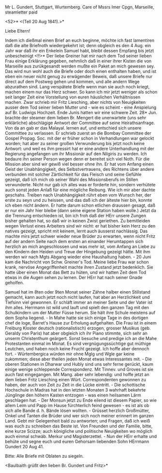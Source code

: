 Mr L. Gundert, Stuttgart, Wurtemberg. Care of Mssrs Imer Cpgn, Marseille, steamletter paid

<52>* <(Tell 20 Aug 1841).>*

Liebe Eltern!

Indem ich dießmal einen Brief an euch beginne, möchte ich fast lamentiren daß die alte Briefnoth wiedergekehrt ist; denn obgleich es den 4 Aug. ein Jahr war daß ihr ein Enkelein Samuel habt, bleibt dessen Empfang bis jetzt unbescheinigt <!!>* Der liebe Greiner hat mir nach dem Tod seiner lieben Frau einige Erklärung gegeben, nehmlich daß in einer ihrer Kisten die von Marseille aus zurükgesandt werden mußte ein Paket an mich gewesen sey. Das wird nun wohl auch die Briefe oder doch einen enthalten haben, und ist eben ein neuer nicht genug zu erwägender Beweis, daß unsere Briefe nur direct auf dem Postweg gehen und kommen, und alle andern Wege abzurathen sind. Lang verspätete Briefe wenn man sie auch noch kriegt, machen einem nur das Herz schwer. So kann ich mir jetzt weniger als schon seit langer Zeit eine Vorstellung von euren häuslichen Verhältnissen machen. Zwar schrieb mir Fritz Liesching, aber nichts von Neuigkeiten ausser dem Tod seiner lieben Mutter und - wie es scheint - eine Anspielung auf Br. Ludwigs Hochzeit. 
Ende Junis hatten wir eine schwere Zeit. 28* Jun. brachte der steamer dem lieben Br. Mengert die unerwartete (uns sehr erklärliche) abschlägige Antwort der Committee auf seine Heirathsanfrage. Von da an gab er das Malayal. lernen auf, und entschied sich unsere Committee zu verlassen. Er schrieb zuerst an die Bombay Committee der Gospel Propag. Soc. mit der er früher schon in Verhandlungen war gelockt worden; hat aber zu seiner großen Verwunderung bis jetzt noch keine Antwort: und weil es ihm pressirt hat er eine andere Unterhandlung mit der Regierung angefangen um ihr Missionär auf den Nilgiris zu werden. Ich bedaure ihn seiner Person wegen denn er bereitet sich viel Noth. Für die Mission aber sind wir gewiß viel besser ohne ihn. Er hat vom Anfang einen Geist der Unabhängigkeit, des Selbstvertrauens, des Richtens über andere verbunden mit solcher Zärtlichkeit für das Fleisch und seine Gefühle gezeigt, daß ich mich ob seiner Wahl des Missionsberufs im Stillen verwunderte. Nicht nur gab ich alles was er forderte hin, sondern verhütete auch sonst jeden Anlaß für eine mögliche Reibung. Wie ich mir aber dachte geschahs. Treiben nach Unabhängigkeit rührt eben vom Wunsch her, der erste zu seyn und zu heissen, und das daß ich der älteste hier bin, konnte ich eben nicht ändern. Er hatte darum schon etlichen draussen gesagt, daß er nur ein Jahr hier bleibe (dann seine eigene Station haben wolle.) Jetzt da die Trennung entschieden ist, bin ich froh daß der HErr unsere Zungen bisher gehalten hat, so daß wir in keinen Zwist geriethen. Zu bemitleiden wegen Verlust eines Arbeiters sind wir nicht: er hat bisher kein Herz zu den natives gezeigt, spricht mit keinem, lernt auch äusserst nachlässig. Das machte mirs jetzt schwer wieder neue Brüder zu erwarten, wenn nicht Fritz auf der andern Seite nach dem ersten an einander Herumtappen sich herzlich an mich angeschlossen und was mehr ist, vom Anfang an Liebe zu den Kindern den Heiden und Treue der Hingebung gezeigt hätte. Mit ihm werden wir nach Mgts Abgang wieder eine Haushaltung haben. - 20 Juni kam die Nachricht von Schw. Greiner's Tod. Meine liebe Frau war schon krank, nervöse Angegriffenheit machte ihren Zustand jetzt bedenklich. Sie hatte über einen Monat das Bett zu hüten, und wir hatten Zeit dem Tod etwas in die Augen sehen zu lernen. Der HErr hat nach seiner Gnade geholfen.

Samuel hat im 8ten oder 9ten Monat seiner Zähne halber einen Stillstand gemacht, kann auch jetzt noch nicht laufen, hat aber an Herzlichkeit und Tiefsinn viel gewonnen. Er schläft immer an meiner Seite und der Vater ist ihm alles. Herrmann ist wild und lauft und spielt den ganzen Tag mit den Schulkindern um der Mutter Füsse herum. Sie hält ihre Schule meistens auf dem Sopha liegend. - In Mahe hatte sie sich einige Tage in des dortigen chef de loge, Barret's Hause zur Erholung aufgehalten. Die Frau ist in einem Freiburg Kloster deutsch (rationalistisch) erzogen, grosser Musikus (geb. Geraldy von Paris) hat aber obgleich ich ihr Piano stimmte, sich sehr an unserm Christenthum geärgert. Sonst besuche und predige ich an die Mahe Protestanten einmal im Monat. Es sind vergnügungssüchtige gut müthige Leutchen, und haben noch keine Frucht gezeigt. Ich hoffe aber dennoch fort. - Würtembergica würden mir ohne Mglg und Wgle gar keine zukommen; diese aber theilen jeden Monat etwas Interessantes mit. - Die oberen Stationen in Dharwar und Hubly sind uns sehr ferne gerückt, kaum einige wenige schleppende Correspondenz. Mit Tinnev. und Groves ist sie auch fast eingegangen. Mit Mang. aber sehr lebendig: und hoffe jetzt an dem lieben Fritz Liesching einen Würt. Correspondenten gewonnen zu haben, der auch von Zeit zu Zeit in die Lücke eintritt. - Die schottische Hochschule in Madras hat in den letzten Monaten 3 wahrhaft bekehrte Jünglinge den höhern Kasten entzogen - was einen heilsamen Lärm geschlagen hat. - Der Monsun jetzt zu Ende eilend ist diesem Papier, so wie allem Leim und Papp im Hause fürchterlich feind gewesen - es ist als ob sich alle Bande d. h. Bände lösen wollten. - 
Grüsset herzlich Großmütter, Onkel und Tanten die Brüder und wer sich noch meiner erinnert im ganzen Land. Gebt mir Gelegenheit bald zu antworten; und Fragen, daß ich weiß was euch zu schreiben das Beste ist. Von Freunden und der Familie, bitte, eine kurze Scizze; auch königliche und politische Neuigkeiten wo möglich auch einmal schwäb. Merkur und Magisterzettel. - Nun der HErr erhalte und behüte und segne euch und euren
 Gehorsam liebenden
 Sohn HErrmann Gundert
20 Aug 41.

Bitte: Alle Briefe mit Oblaten zu siegeln.

<Baulbaith grüßt den lieben Br. Gundert und Fritz>*

